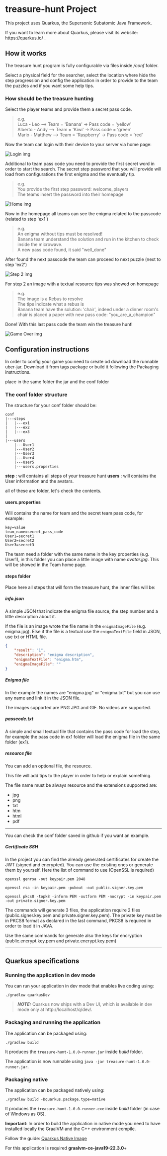 # treasure-hunt Project

This project uses Quarkus, the Supersonic Subatomic Java Framework.

If you want to learn more about Quarkus, please visit its website: https://quarkus.io/ .

## How it works

The treasure hunt program is fully configurable via files inside */conf* folder.

Select a physical field for the searcher, select the location where hide the step progression and config the application in order to provide to the team the puzzles and if you want some help tips.

### How should be the treasure hunting

Select the player teams and provide them a secret pass code.

> e.g.<br>
> Luca - Leo --> Team = 'Banana' -> Pass code = 'yellow'<br>
> Alberto - Andy --> Team = 'Kiwi' -> Pass code = 'green'<br>
> Mario - Matthew --> Team = 'Raspberry' -> Pass code = 'red'

Now the team can login with their device to your server via home page:

![Login img](img/login.jpg)

Additional to team pass code you need to provide the first secret word in order to start the search.
The secret step password that you will provide will load from configurations the first enigma and the eventually tip.

> e.g.<br>
> You provide the first step password: welcome_players<br>
> The teams insert the password into their homepage

![Home img](img/home.jpg)

Now in the homepage all teams can see the enigma related to the passcode (related to step 'ex1')

> e.g.<br>
> An enigma without tips must be resolved!<br>
> Banana team understand the solution and run in the kitchen to check inside the microwave.<br>
> A new pass code found, it said "well_done"

After found the next passcode the team can proceed to next puzzle (next to step 'ex2')

![Step 2 img](img/step2.jpg)

For step 2 an image with a textual resource tips was showed on homepage

> e.g.<br>
> The image is a Rebus to resolve<br>
> The tips indicate what a rebus is<br>
> Banana team have the solution: 'chair', indeed under a dinner room's chair is placed a paper with new pass code: "you_are_a_champion"

Done! With this last pass code the team win the treasure hunt!

![Game Over img](img/champion.jpg)

## Configuration instructions

In order to config your game you need to create od download the runnable uber-jar. Download it from tags package or build it following the Packaging instructions.

place in the same folder the jar and the conf folder

### The conf folder structure

The structure for your conf folder should be:

```
conf
|---steps
|   |---ex1
|   |---ex2
|   |---ex3
|
|---users
    |---User1
    |---User2
    |---User3
    |---User4
    |---User5
    |---users.properties

```

**step** : will contains all steps of your treasure hunt
**users** : will contains the User information and the avatars.

all of these are folder, let's check the contents.

#### users.properties

Will contains the name for team and the secret team pass code, for example:

```properties
key=value
team_name=secret_pass_code
User1=secret1
User2=secret2
User3=secret3
```

The team need a folder with the same name in the key properties (e.g. User1), in this folder you can place a little image with name _avatar.jpg_. This will be showed in the Team home page.

#### steps folder

Place here all steps that will form the treasure hunt, the inner files will be:

##### info.json

A simple JSON that indicate the enigma file source, the step number and a little description about it.

If the file is an image wrote the file name in the `enigmaImageFile` (e.g. enigma.jpg). Else if the file is a textual use the `enigmaTextFile` field in JSON, use txt or HTML file.

```json
{
	"result": "1",
	"description": "enigma description",
	"enigmaTextFile": "enigma.htm",
	"enigmaImageFile": ""
}
```

##### Enigma file

In the example the names are "enigma.jpg" or "enigma.txt" but you can use any name and link it in the JSON file.

The images supported are PNG JPG and GIF. No videos are supported.

##### passcode.txt

A simple and small textual file that contains the pass code for load the step, for example the pass code in ex1 folder will load the enigma file in the same folder (ex1).

##### resource file

You can add an optional file, the resource.

This file will add tips to the player in order to help or explain something.

The file name must be always resource and the extensions supported are:
 - jpg
 - png
 - txt
 - htm
 - html
 - pdf

***

You can check the conf folder saved in github if you want an example.

##### Certificate SSH
In the project you can find the already generated certificates for create the JWT (signed and encrypted). You can use the existing ones or generate them by yourself.
Here the list of command to use (OpenSSL is required)

```shell
openssl genrsa -out keypair.pem 2048
```

```shell
openssl rsa -in keypair.pem -pubout -out public.signer.key.pem
```

```shell
openssl pkcs8 -topk8 -inform PEM -outform PEM -nocrypt -in keypair.pem -out private.signer.key.pem
```

The commands will generate 3 files, the application require 2 files (public.signer.key.pem and private.signer.key.pem). The private key must be in PKCS8 format as declared in the last command, PKCS8 is required in order to load it in JAVA.

Use the same commands for generate also the keys for encryption (public.encrypt.key.pem and private.encrypt.key.pem)

___

## Quarkus specifications

### Running the application in dev mode

You can run your application in dev mode that enables live coding using:

```shell script
./gradlew quarkusDev
```

> **_NOTE:_**  Quarkus now ships with a Dev UI, which is available in dev mode only at http://localhost/q/dev/.

### Packaging and running the application

The application can be packaged using:

```shell script
./gradlew build
```

It produces the `treasure-hunt-1.0.0-runner.jar` inside *build* folder.

The application is now runnable using `java -jar treasure-hunt-1.0.0-runner.jar`.


### Packaging native

The application can be packaged natively using:

```shell script
./gradlew build -Dquarkus.package.type=native
```

It produces the `treasure-hunt-1.0.0-runner.exe` inside *build* folder (in case of Windows as OS).

**Important**: In order to build the application in native mode you need to have installed 
locally the GraalVM and the C++ environment compile.

Follow the guide: [Quarkus Native Image](https://quarkus.io/guides/building-native-image)

For this application is required **graalvm-ce-java19-22.3.0**+

